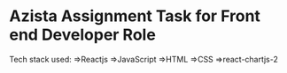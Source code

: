 # Azista Assignment Task for Front end Developer Role

Tech stack used:
=>Reactjs
=>JavaScript
=>HTML
=>CSS
=>react-chartjs-2
